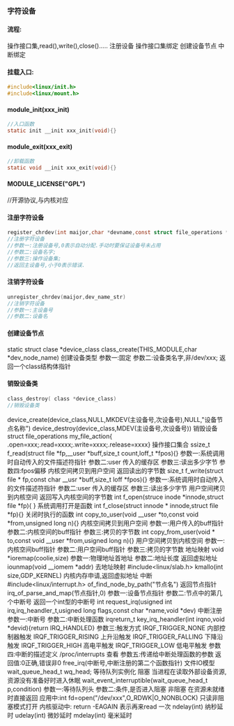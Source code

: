 ### 字符设备

#### 流程:

操作接口集,read(),write(),close().....
注册设备
操作接口集绑定
创建设备节点
中断绑定

#### 挂载入口:

```c
#include<linux/init.h>  
#include<linux/mount.h>
```

#### module_init(xxx_init)

```c
//入口函数
static init __init xxx_init(void){}

```

#### module_exit(xxx_exit)

```c
//卸载函数
static void __init xxx_exit(void){}
```

#### MODULE_LICENSE("GPL")

//开源协议,与内核对应	

#### 注册字符设备

```c
register_chrdev(int maijor,char *devname,const struct file_operations *myfile_action)
//注册字符设备
//参数一:注册设备号,0表示自动分配.手动时要保证设备号未占用
//参数二:设备名字;
//参数三:操作设备集;
//返回主设备号,小于0表示错误.
```

#### 注销字符设备

```c++
unregister_chrdev(maijor,dev_name_str)
//注销字符设备
//参数一:主设备号
//参数二:设备名
```

#### 创建设备节点

static struct clase *device_class
class_create(THIS_MODULE,char *dev_node_name)
				创建设备类型
				参数一:固定
				参数二:设备类名字,非/dev/xxx;
				返回一个class结构体指针

#### 销毁设备类

```c
class_destroy( class *device_class)
//销毁设备类
```


device_create(device_class,NULL,MKDEV(主设备号,次设备号),NULL,"设备节点名称")
device_destroy(device_class,MDEV(主设备号,次设备号))
销毁设备
struct file_operations my_file_action{ .open=xxx;.read=xxxx;.write=xxxx;.release=xxxx}
操作接口集合
				ssize_t f_read(struct file *fp,__user *buff,size_t count,loff_t *fpos){}
					参数一:系统调用时自动传入的文件描述符指针
					参数二:user 传入的缓存区
					参数三:读出多少字节
					参数四:fpos偏移
					内核空间拷贝到用户空间
					返回读出的字节数
				size_t f_write(struct file * fp,const char __usr *buff,size_t loff  *fpos){}
					参数一:系统调用时自动传入的文件描述符指针
					参数二:user 传入的缓存区
					参数三:读出多少字节
					用户空间拷贝到内核空间
					返回写入内核空间的字节数
				int f_open(struce inode *innode,struct file *fp){ }
					系统调用打开是函数
				int f_close(struct innode * innode,struct file *fp){}
					关闭时执行的函数
		int copy_to_user(void __user *to,const void *from,unsigned long n){}
			内核空间拷贝到用户空间
			参数一:用户传入的buff指针
			参数二:内核空间的buff指针
			参数三:拷贝的字节数
		int copy_from_user(void * to,const void __user *from,usigned long n){}
			用户空间拷贝到内核空间
			参数一:内核空间buff指针
			参数二:用户空间buff指针
			参数三:拷贝的字节数
	地址映射
		void *ioremap(coolie,size)
			参数一:物理地址首地址
			参数二:地址长度
			返回虚拟地址
		iounmap(void __iomem *addr)
			去地址映射
		#include<linux/slab.h>
			kmallo(int size,GDP_KERNEL)
				内核内存申请,返回虚拟地址
	中断
		#include<linux/interrupt.h>
		of_find_node_by_path("节点名")
			返回节点指针
		irq_of_parse_and_map(节点指针,0)
			参数一:设备节点指针
			参数二:节点中的第几个中断号
			返回一个int型的中断号
		int request_irq(usigned int irq,irq_heandler_t,usigned long flags,const char *name,void *dev)
			中断注册
			参数一:中断号
			参数二:中断处理函数
				irqreturn_t key_irq_heandler(int irqno,void *devid){return IRQ_HANDLED}
			参数三:触发方式
				IRQF_TRIGGER_NONE
					内部控制器触发
				IRQF_TRIGGER_RISING
					上升沿触发
				IRQF_TRIGGER_FALLING
					下降沿触发
				IRQF_TRIGGER_HIGH
					高电平触发
				IRQF_TRIGGER_LOW
					低电平触发
			参数四:中断的描述定义
				/proc/interrupts 查看
			参数五:传递给中断处理函数的参数
			返回值:0正确,错误非0
		free_irq(中断号,中断注册的第二个函数指针)
	文件IO模型
		wait_queue_head_t wq_head;
			等待队列实例化
		阻塞
			当进程在读取外部设备资源,资源没有准备好时进入休眠
			wait_event_interruptible(wait_queue_head_t p,condition)
				参数一:等待队列头
				参数二:条件,是否进入阻塞
		非阻塞
			在资源未就绪时直接返回
			应用中:int fd=open("/dev/xxx",O_RDWK|O_NONBLOCK)
				只读非阻塞模式打开
			内核驱动中:
				return -EAGAIN
					表示再来read 一次
	ndelay(int)
		纳秒延时
	udelay(int)
		微妙延时
	mdelay(int)
		毫米延时